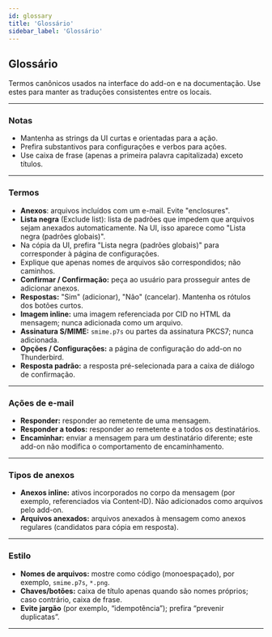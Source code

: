 ```yaml
---
id: glossary
title: 'Glossário'
sidebar_label: 'Glossário'
---
```


## Glossário

Termos canônicos usados na interface do add-on e na documentação. Use estes para manter as traduções consistentes entre os locais.

---

### Notas

- Mantenha as strings da UI curtas e orientadas para a ação.
- Prefira substantivos para configurações e verbos para ações.
- Use caixa de frase (apenas a primeira palavra capitalizada) exceto títulos.

---

### Termos

- **Anexos**: arquivos incluídos com um e-mail. Evite "enclosures".
- **Lista negra** (Exclude list): lista de padrões que impedem que arquivos sejam anexados automaticamente. Na UI, isso aparece como "Lista negra (padrões globais)".
- Na cópia da UI, prefira "Lista negra (padrões globais)" para corresponder à página de configurações.
- Explique que apenas nomes de arquivos são correspondidos; não caminhos.
- **Confirmar / Confirmação:** peça ao usuário para prosseguir antes de adicionar anexos.
- **Respostas:** "Sim" (adicionar), "Não" (cancelar). Mantenha os rótulos dos botões curtos.
- **Imagem inline:** uma imagem referenciada por CID no HTML da mensagem; nunca adicionada como um arquivo.
- **Assinatura S/MIME:** `smime.p7s` ou partes da assinatura PKCS7; nunca adicionada.
- **Opções / Configurações:** a página de configuração do add-on no Thunderbird.
- **Resposta padrão:** a resposta pré-selecionada para a caixa de diálogo de confirmação.

---

### Ações de e-mail

- **Responder:** responder ao remetente de uma mensagem.
- **Responder a todos:** responder ao remetente e a todos os destinatários.
- **Encaminhar:** enviar a mensagem para um destinatário diferente; este add-on não modifica o comportamento de encaminhamento.

---

### Tipos de anexos

- **Anexos inline:** ativos incorporados no corpo da mensagem (por exemplo, referenciados via Content‑ID). Não adicionados como arquivos pelo add-on.
- **Arquivos anexados:** arquivos anexados à mensagem como anexos regulares (candidatos para cópia em resposta).

---

### Estilo

- **Nomes de arquivos:** mostre como código (monoespaçado), por exemplo, `smime.p7s`, `*.png`.
- **Chaves/botões:** caixa de título apenas quando são nomes próprios; caso contrário, caixa de frase.
- **Evite jargão** (por exemplo, “idempotência”); prefira “prevenir duplicatas”.

---
